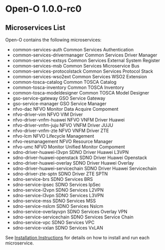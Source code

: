 # Open-O 1.0.0-rc0

## Microservices List

Open-O contains the following microservices:

  * common-services-auth                   Common Services Authentication
  * common-services-drivermanager          Common Services Driver Manager
  * common-services-extsys                 Common Services External System Register
  * common-services-msb                    Common Services Microservice Bus
  * common-services-protocolstack          Common Services Protocol Stack
  * common-services-wso2ext                Common Services WSO2 Extension
  * common-tosca-catalog                   Common TOSCA Catalog
  * common-tosca-inventory                 Common TOSCA Inventory
  * common-tosca-modeldesigner             Common TOSCA Model Designer
  * gso-service-gateway                    GSO Service Gateway
  * gso-service-manager                    GSO Service Manager
  * nfvo-dac                               NFVO Monitor Data Acquire Compoment
  * nfvo-driver-vim                        NFVO VIM Driver
  * nfvo-driver-vnfm-huawei                NFVO VNFM Driver Huawei
  * nfvo-driver-vnfm-juju                  NFVO VNFM Driver JUJU
  * nfvo-driver-vnfm-zte                   NFVO VNFM Driver ZTE
  * nfvo-lcm                               NFVO Lifecycle Management
  * nfvo-resmanagement                     NFVO Resource Manager
  * nfvo-umc                               NFVO Monitor Unified Monitor Compoment
  * sdno-driver-huawei-l3vpn               SDNO Driver Huawei L3VPN
  * sdno-driver-huawei-openstack           SDNO Driver Huawei Openstack
  * sdno-driver-huawei-overlay             SDNO Driver Huawei Overlay
  * sdno-driver-huawei-servicechain        SDNO Driver Huawei Servicechain
  * sdno-driver-zte-sptn                   SDNO Driver ZTE SPTN
  * sdno-service-brs                       SDNO Services BRS
  * sdno-service-ipsec                     SDNO Services IpSec
  * sdno-service-l2vpn                     SDNO Services L2VPN
  * sdno-service-l3vpn                     SDNO Services L3VPN
  * sdno-service-mss                       SDNO Services MSS
  * sdno-service-nslcm                     SDNO Services Nslcm
  * sdno-service-overlayvpn                SDNO Services Overlay VPN
  * sdno-service-servicechain              SDNO Services Service Chain
  * sdno-service-vpc                       SDNO Services VPC
  * sdno-service-vxlan                     SDNO Services VxLAN


See [Installation Instructions][0] for details on how to install and run each microservice.

[0]: https://wiki.open-o.org/view/Installation_Instructions

